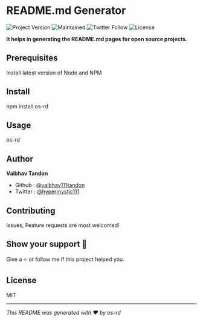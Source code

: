 
# README.md Generator

![Project Version](https://img.shields.io/badge/Version-0.0.1-blue)  ![Maintained](https://img.shields.io/badge/Maintained-Yes-yellowgreen) ![Twitter Follow](https://img.shields.io/twitter/follow/hypermystic111?style=social) ![License](https://img.shields.io/badge/License-MIT-green)

**It helps in generating the README.md pages for open source projects.**

## Prerequisites 
Install latest version of Node and NPM

## Install 
npm install os-rd

## Usage 
os-rd




## Author
**Vaibhav Tandon**
- Github : [@vaibhav111tandon](https://github.com/vaibhav111tandon)
- Twitter : [@hypermystic111](https://twitter.com/hypermystic111)

## Contributing
Issues, Feature requests are most welcomed!

## Show your support :pray:
Give a :star: or follow me if this project helped you.

## License 
MIT

---

*This README was generated with :heart: by os-rd*

